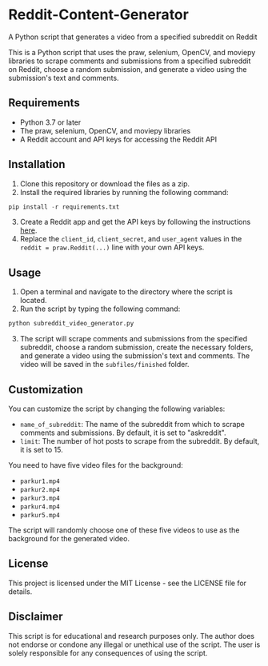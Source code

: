 # Reddit-Content-Generator
A Python script that generates a video from a specified subreddit on Reddit 

This is a Python script that uses the praw, selenium, OpenCV, and moviepy libraries to scrape comments and submissions from a specified subreddit on Reddit, choose a random submission, and generate a video using the submission's text and comments.

## Requirements

- Python 3.7 or later
- The praw, selenium, OpenCV, and moviepy libraries
- A Reddit account and API keys for accessing the Reddit API

## Installation

1. Clone this repository or download the files as a zip.
2. Install the required libraries by running the following command:

```python
pip install -r requirements.txt
```
3. Create a Reddit app and get the API keys by following the instructions [here](https://github.com/reddit-archive/reddit/wiki/OAuth2-Quick-Start-Example#first-steps).
4. Replace the `client_id`, `client_secret`, and `user_agent` values in the `reddit = praw.Reddit(...)` line with your own API keys.

## Usage
1. Open a terminal and navigate to the directory where the script is located.
2. Run the script by typing the following command:

```python
python subreddit_video_generator.py
```

3. The script will scrape comments and submissions from the specified subreddit, choose a random submission, create the necessary folders, and generate a video using the submission's text and comments. The video will be saved in the `subfiles/finished` folder.

## Customization
You can customize the script by changing the following variables:

- `name_of_subreddit`: The name of the subreddit from which to scrape comments and submissions. By default, it is set to "askreddit".
- `limit`: The number of hot posts to scrape from the subreddit. By default, it is set to 15.

You need to have five video files for the background:

- `parkur1.mp4`
- `parkur2.mp4`
- `parkur3.mp4`
- `parkur4.mp4`
- `parkur5.mp4`

The script will randomly choose one of these five videos to use as the background for the generated video.

## License
This project is licensed under the MIT License - see the LICENSE file for details.

## Disclaimer
This script is for educational and research purposes only. The author does not endorse or condone any illegal or unethical use of the script. The user is solely responsible for any consequences of using the script.

